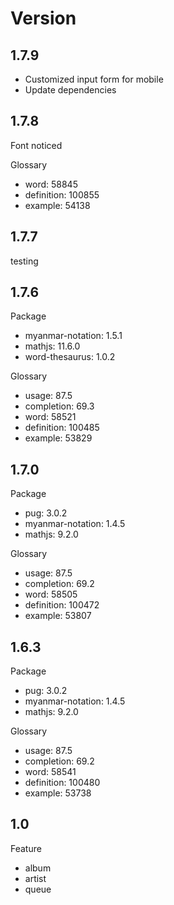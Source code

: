 # Version

## 1.7.9

- Customized input form for mobile
- Update dependencies

## 1.7.8

Font noticed

Glossary

- word: 58845
- definition: 100855
- example: 54138

## 1.7.7

testing

## 1.7.6

Package

- myanmar-notation: 1.5.1
- mathjs: 11.6.0
- word-thesaurus: 1.0.2

Glossary

- usage: 87.5
- completion: 69.3
- word: 58521
- definition: 100485
- example: 53829

## 1.7.0

Package

- pug: 3.0.2
- myanmar-notation: 1.4.5
- mathjs: 9.2.0

Glossary

- usage: 87.5
- completion: 69.2
- word: 58505
- definition: 100472
- example: 53807

## 1.6.3

Package

- pug: 3.0.2
- myanmar-notation: 1.4.5
- mathjs: 9.2.0

Glossary

- usage: 87.5
- completion: 69.2
- word: 58541
- definition: 100480
- example: 53738

## 1.0

Feature

- album
- artist
- queue
